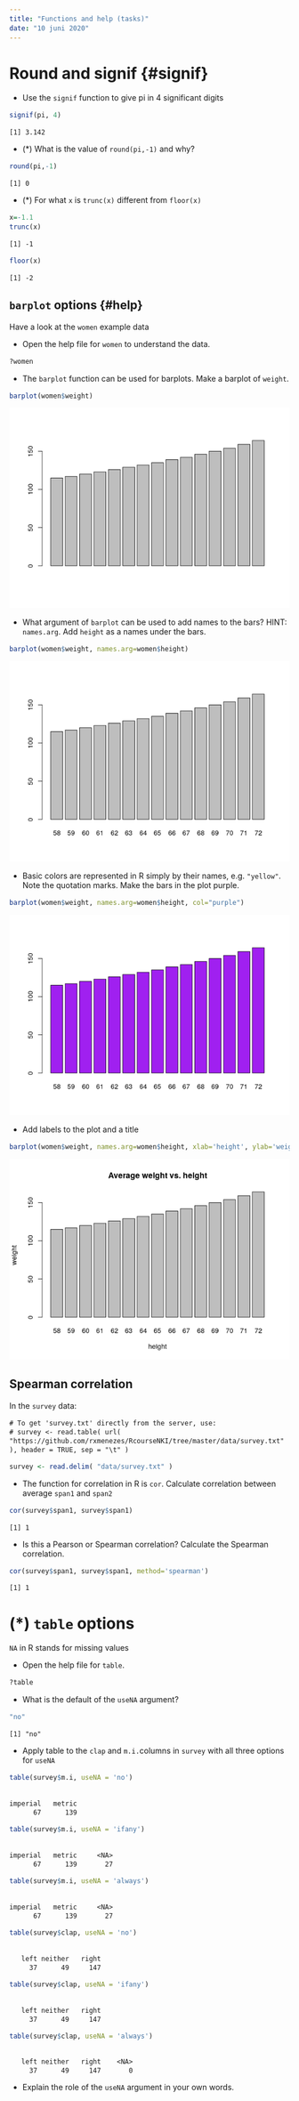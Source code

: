```yaml
---
title: "Functions and help (tasks)"
date: "10 juni 2020"
---
```




# Round and signif {#signif}

- Use the `signif` function to give pi in 4 significant digits

```r
signif(pi, 4)
```

```
[1] 3.142
```

- (*) What is the value of `round(pi,-1)` and why?

```r
round(pi,-1)
```

```
[1] 0
```

- (*) For what `x` is `trunc(x)` different from `floor(x)`

```r
x=-1.1
trunc(x)
```

```
[1] -1
```

```r
floor(x)
```

```
[1] -2
```


## `barplot` options {#help}

Have a look at the `women` example data

- Open the help file for `women` to understand the data.

```r
?women
```

- The `barplot` function can be used for barplots. Make a barplot of `weight`.

```r
barplot(women$weight)
```

![](06_help.tasks.code_files/figure-html/unnamed-chunk-5-1.png)<!-- -->

-	What argument of `barplot` can be used to add names to the bars? HINT: `names.arg`. Add `height` as a names under the bars.

```r
barplot(women$weight, names.arg=women$height)
```

![](06_help.tasks.code_files/figure-html/unnamed-chunk-6-1.png)<!-- -->

- Basic colors are represented in R simply by their names, e.g. `"yellow"`. Note the quotation marks. Make the bars in the plot purple.

```r
barplot(women$weight, names.arg=women$height, col="purple")
```

![](06_help.tasks.code_files/figure-html/unnamed-chunk-7-1.png)<!-- -->

- Add labels to the plot and a title

```r
barplot(women$weight, names.arg=women$height, xlab='height', ylab='weight', main='Average weight vs. height') 
```

![](06_help.tasks.code_files/figure-html/unnamed-chunk-8-1.png)<!-- -->


## Spearman correlation

In the `survey` data:


```
# To get 'survey.txt' directly from the server, use:
# survey <- read.table( url( "https://github.com/rxmenezes/RcourseNKI/tree/master/data/survey.txt" ), header = TRUE, sep = "\t" )
```

```r
survey <- read.delim( "data/survey.txt" )
```

-	The function for correlation in R is `cor`. Calculate correlation between average `span1` and `span2`

```r
cor(survey$span1, survey$span1)
```

```
[1] 1
```

- Is this a Pearson or Spearman correlation? Calculate the Spearman correlation.

```r
cor(survey$span1, survey$span1, method='spearman')
```

```
[1] 1
```

# (*) `table` options

`NA` in R stands for missing values

- Open the help file for `table`.

```r
?table
```

- What is the default of the `useNA` argument?

```r
"no"
```

```
[1] "no"
```

- Apply table to the `clap` and `m.i.`columns in `survey` with all three options for `useNA`

```r
table(survey$m.i, useNA = 'no')
```

```

imperial   metric 
      67      139 
```

```r
table(survey$m.i, useNA = 'ifany')
```

```

imperial   metric     <NA> 
      67      139       27 
```

```r
table(survey$m.i, useNA = 'always')
```

```

imperial   metric     <NA> 
      67      139       27 
```

```r
table(survey$clap, useNA = 'no')
```

```

   left neither   right 
     37      49     147 
```

```r
table(survey$clap, useNA = 'ifany')
```

```

   left neither   right 
     37      49     147 
```

```r
table(survey$clap, useNA = 'always')
```

```

   left neither   right    <NA> 
     37      49     147       0 
```

- Explain the role of the `useNA` argument in your own words.
